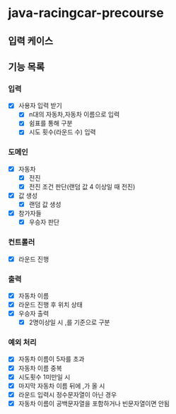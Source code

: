 # java-racingcar-precourse

## 입력 케이스

## 기능 목록

### 입력

- [x] 사용자 입력 받기
    - [x] n대의 자동차,자동차 이름으로 입력
    - [x] 쉼표를 통해 구분
    - [x] 시도 횟수(라운드 수) 입력

### 도메인

- [x] 자동차
    - [x] 전진
    - [x] 전진 조건 판단(랜덤 값 4 이상일 때 전진)
- [x] 값 생성
    - [x] 랜덤 값 생성
- [x] 참가자들
    - [x] 우승자 판단

### 컨트롤러

- [x] 라운드 진행

### 출력

- [x] 자동차 이름
- [x] 라운드 진행 후 위치 상태
- [x] 우승자 출력
    - [x] 2명이상일 시 ,를 기준으로 구분

### 예외 처리

- [x] 자동차 이름이 5자를 초과
- [x] 자동차 이름 중복
- [x] 시도횟수 1미만일 시
- [x] 마지막 자동차 이름 뒤에 ,가 올 시
- [x] 라운드 입력시 정수문자열이 아닌 경우
- [x] 자동차 이름이 공백문자열을 포함하거나 빈문자열이면 안됨
